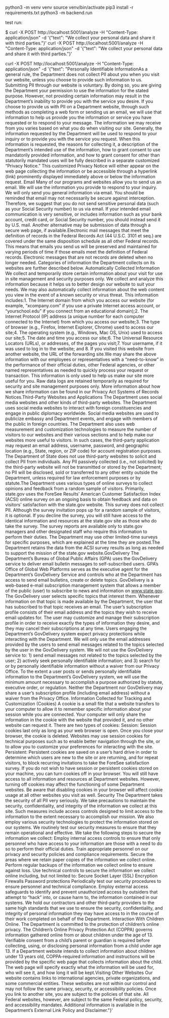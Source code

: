 python3 -m venv venv
source venv/bin/activate
pip3 install -r requirements.txt
python3 -m backend.run

test run:

$ curl -X POST http://localhost:5001/analyze -H "Content-Type: application/json" -d '{"text": "We collect your personal data and share it with third parties."}'
curl -X POST http://localhost:5001/analyze -H "Content-Type: application/json" -d '{"text": "We collect your personal data and share it with third parties."}'

curl -X POST http://localhost:5001/analyze -H "Content-Type: application/json" -d '{"text": "Personally Identifiable InformationAs a general rule, the Department does not collect PII about you when you visit our website, unless you choose to provide such information to us. Submitting PII through our website is voluntary. By doing so, you are giving the Department your permission to use the information for the stated purpose. However, not providing certain information may result in the Department’s inability to provide you with the service you desire. If you choose to provide us with PII on a Department website, through such methods as completing a web form or sending us an email, we will use that information to help us provide you the information or service you have requested or to respond to your message. The information we may receive from you varies based on what you do when visiting our site. Generally, the information requested by the Department will be used to respond to your inquiry or to provide you with the service you request. When this information is requested, the reasons for collecting it, a description of the Department’s intended use of the information, how to grant consent to use mandatorily provided information, and how to grant consent for other than statutorily mandated uses will be fully described in a separate customized “Privacy Notice.” This customized Privacy Notice will either appear on the web page collecting the information or be accessible through a hyperlink (link) prominently displayed immediately above or below the information request. Email Many of our programs and websites allow you to send us an email. We will use the information you provide to respond to your inquiry. We will only send you general information via email. You should be reminded that email may not necessarily be secure against interception. Therefore, we suggest that you do not send sensitive personal data (such as your Social Security number) to us via email. If your intended email communication is very sensitive, or includes information such as your bank account, credit card, or Social Security number, you should instead send it by U.S. mail. Another alternative may be submission of data through a secure web page, if available.Electronic mail messages that meet the definition of records in the Federal Records Act (44 U.S.C. 3101 et seq.) are covered under the same disposition schedule as all other Federal records. This means that emails you send us will be preserved and maintained for varying periods of time if those emails meet the definition of Federal records. Electronic messages that are not records are deleted when no longer needed. Categories of information the Department collects on its websites are further described below. Automatically Collected Information We collect and temporarily store certain information about your visit for use in site management and security purposes only. We collect and analyze this information because it helps us to better design our website to suit your needs. We may also automatically collect information about the web content you view in the event of a known security or virus threat. This information includes:1. The Internet domain from which you access our website (for example, “xcompany.com” if you use a private Internet access account, or “yourschool.edu” if you connect from an educational domain);2. The Internet Protocol (IP) address (a unique number for each computer connected to the Internet) from which you access our website;3. The type of browser (e.g., Firefox, Internet Explorer, Chrome) used to access our site;4. The operating system (e.g., Windows, Mac OS, Unix) used to access our site;5. The date and time you access our site;6. The Universal Resource Locators (URLs), or addresses, of the pages you visit;7. Your username, if it was used to log in to the website; and 8. If you visited this website from another website, the URL of the forwarding site.We may share the above information with our employees or representatives with a “need-to-know” in the performance of their official duties, other Federal agencies, or other named representatives as needed to quickly process your request or transaction. This information is only used to help us make our site more useful for you. Raw data logs are retained temporarily as required for security and site management purposes only. More information about how we share information can be found in our Privacy Act Systems of Records Notices.Third-Party Websites and Applications The Department uses social media websites and other kinds of third-party websites. The Department uses social media websites to interact with foreign constituencies and engage in public diplomacy worldwide. Social media websites are used to publicize embassy and Department events, and engage with members of the public in foreign countries. The Department also uses web measurement and customization technologies to measure the number of visitors to our websites and their various sections and to help make our websites more useful to visitors. In such cases, the third-party application may request an email address, username, password, and geographic location (e.g., State, region, or ZIP code) for account registration purposes. The Department of State does not use third-party websites to solicit and collect PII from individuals. Any PII passively collected (i.e., not solicited) by the third-party website will not be transmitted or stored by the Department; no PII will be disclosed, sold or transferred to any other entity outside the Department, unless required for law enforcement purposes or by statute.The Department uses various types of online surveys to collect opinions and feedback from a random sample of visitors. Primarily, state.gov uses the ForeSee Results’ American Customer Satisfaction Index (ACSI) online survey on an ongoing basis to obtain feedback and data on visitors’ satisfaction with the state.gov website. This survey does not collect PII. Although the survey invitation pops up for a random sample of visitors, it is optional. If you decline the survey, you will still have access to the identical information and resources at the state.gov site as those who do take the survey. The survey reports are available only to state.gov managers and other designated staff who require this information to perform their duties. The Department may use other limited-time surveys for specific purposes, which are explained at the time they are posted.The Department retains the data from the ACSI survey results as long as needed to support the mission of the state.gov website.GovDelivery The Department’s Bureau of Global Public Affairs (GPA) uses the GovDelivery service to deliver email bulletin messages to self-subscribed users.  GPA’s Office of Global Web Platforms serves as the executive agent for the Department’s GovDelivery Service and controls who at the Department has access to send email bulletins, create or delete topics. GovDelivery is a web-based e-mail subscription management system that allows a member of the public (user) to subscribe to news and information on www.state.gov. The GovDelivery user selects specific topics that interest them. Whenever information on that topic is made available by the Department, the user that has subscribed to that topic receives an email.  The user’s subscription profile consists of their email address and the topics they wish to receive email updates for.  The user may customize and manage their subscription profile in order to receive exactly the types of information they desire, and they may cancel their subscriptions at any time. Users engaging the Department’s GovDelivery system expect privacy protections while interacting with the Department. We will only use the email addresses provided by the users to send email messages related to the topics selected by the user in the GovDelivery system. We will not use the GovDelivery service to: 1) send email messages not related to the topics selected by the user; 2) actively seek personally identifiable information; and 3) search for or by personally identifiable information without a waiver from our Privacy Office.  To the extent a user posts or sends personally identifiable information to the Department’s GovDelivery system, we will use the minimum amount necessary to accomplish a purpose authorized by statute, executive order, or regulation. Neither the Department nor GovDelivery may share a user’s subscription profile (including email address) without a waiver from the Privacy Office. Information Collected for Tracking and Customization (Cookies) A cookie is a small file that a website transfers to your computer to allow it to remember specific information about your session while you are connected. Your computer will only share the information in the cookie with the website that provided it, and no other website can request it. There are two types of cookies: Session: Session cookies last only as long as your web browser is open. Once you close your browser, the cookie is deleted. Websites may use session cookies for technical purposes such as to enable better navigation through the site, or to allow you to customize your preferences for interacting with the site. Persistent: Persistent cookies are saved on a user’s hard drive in order to determine which users are new to the site or are returning, and for repeat visitors, to block recurring invitations to take the ForeSee satisfaction survey. If you do not wish to have session or persistent cookies stored on your machine, you can turn cookies off  in your browser. You will still have access to all information and resources at Department websites. However, turning off cookies may affect the functioning of some Department websites. Be aware that disabling cookies in your browser will affect cookie usage at all other websites you visit as well. Security The Department takes the security of all PII very seriously. We take precautions to maintain the security, confidentiality, and integrity of the information we collect at this site. Such measures include access controls designed to limit access to the information to the extent necessary to accomplish our mission. We also employ various security technologies to protect the information stored on our systems. We routinely test our security measures to ensure that they remain operational and effective. We take the following steps to secure the information we collect: Employ internal access controls to ensure that only personnel who have access to your information are those with a need to do so to perform their official duties. Train appropriate personnel on our privacy and security policies and compliance requirements. Secure the areas where we retain paper copies of the information we collect online. Perform regular backups of the information we collect online to ensure against loss. Use technical controls to secure the information we collect online including, but not limited to: Secure Socket Layer (SSL) Encryption Firewalls Password protections Periodically test our security procedures to ensure personnel and technical compliance. Employ external access safeguards to identify and prevent unauthorized access by outsiders that attempt to “hack” into, or cause harm to, the information contained in our systems. We hold our contractors and other third-party providers to the same high standards that we use to ensure the security, confidentiality, and integrity of personal information they may have access to in the course of their work completed on behalf of the Department. Interaction With Children Online. The Department is committed to the protection of children’s online privacy. The Children’s Online Privacy Protection Act (COPPA) governs information gathered online from or about children under the age of 13. Verifiable consent from a child’s parent or guardian is required before collecting, using, or disclosing personal information from a child under age 13. If a Department website intends to collect information about children under 13 years old, COPPA-required information and instructions will be provided by the specific web page that collects information about the child. The web page will specify exactly what the information will be used for, who will see it, and how long it will be kept.Visiting Other Websites Our website contains links to international agencies, private organizations, and some commercial entities. These websites are not within our control and may not follow the same privacy, security, or accessibility policies. Once you link to another site, you are subject to the policies of that site. All Federal websites, however, are subject to the same Federal policy, security, and accessibility mandates. Additional information is available in the Department’s External Link Policy and Disclaimer."}'